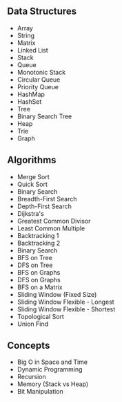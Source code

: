 ## Data Structures
- Array
- String
- Matrix
- Linked List
- Stack
- Queue
- Monotonic Stack
- Circular Queue
- Priority Queue
- HashMap
- HashSet
- Tree
- Binary Search Tree
- Heap
- Trie
- Graph

## Algorithms
- Merge Sort
- Quick Sort
- Binary Search
- Breadth-First Search
- Depth-First Search
- Dijkstra's
- Greatest Common Divisor
- Least Common Multiple
- Backtracking 1
- Backtracking 2
- Binary Search
- BFS on Tree
- DFS on Tree
- BFS on Graphs
- DFS on Graphs
- BFS on a Matrix
- Sliding Window (Fixed Size)
- Sliding Window Flexible - Longest
- Sliding Window Flexible - Shortest
- Topological Sort
- Union Find

## Concepts
- Big O in Space and Time
- Dynamic Programming
- Recursion
- Memory (Stack vs Heap)
- Bit Manipulation
